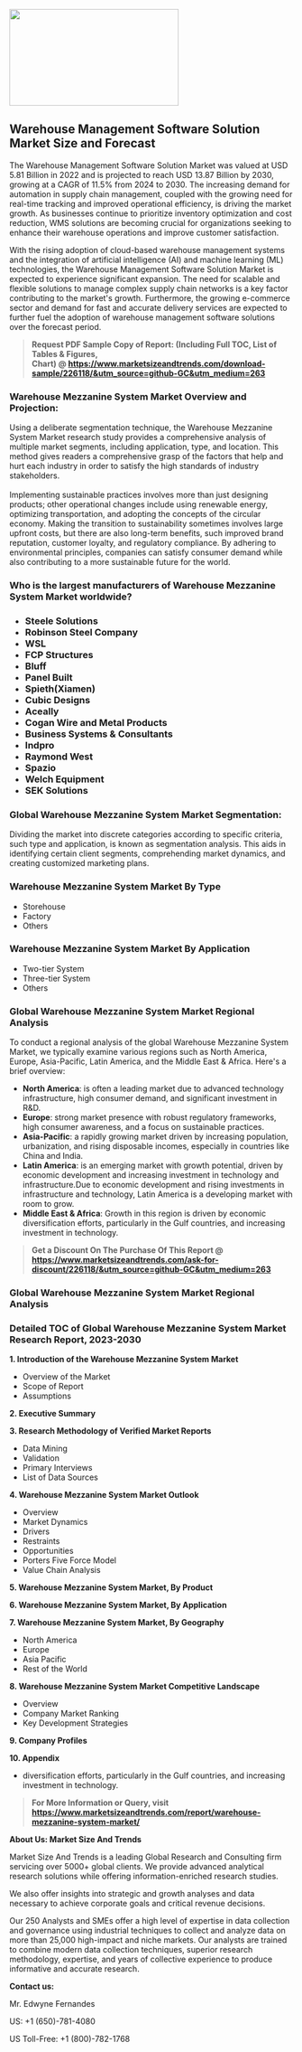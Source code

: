 <p><img class="alignnone size-medium wp-image-20088" src="https://ffe5etoiles.com/wp-content/uploads/2024/12/MST1-300x171.png" alt="" width="300" height="171" /></p><h2>Warehouse Management Software Solution Market Size and Forecast</h2><p>The Warehouse Management Software Solution Market was valued at USD 5.81 Billion in 2022 and is projected to reach USD 13.87 Billion by 2030, growing at a CAGR of 11.5% from 2024 to 2030. The increasing demand for automation in supply chain management, coupled with the growing need for real-time tracking and improved operational efficiency, is driving the market growth. As businesses continue to prioritize inventory optimization and cost reduction, WMS solutions are becoming crucial for organizations seeking to enhance their warehouse operations and improve customer satisfaction.</p><p>With the rising adoption of cloud-based warehouse management systems and the integration of artificial intelligence (AI) and machine learning (ML) technologies, the Warehouse Management Software Solution Market is expected to experience significant expansion. The need for scalable and flexible solutions to manage complex supply chain networks is a key factor contributing to the market's growth. Furthermore, the growing e-commerce sector and demand for fast and accurate delivery services are expected to further fuel the adoption of warehouse management software solutions over the forecast period.</p></p><blockquote id="" class=""><strong>Request PDF Sample Copy of Report: (Including Full TOC, List of Tables &amp; Figures, Chart)&nbsp;@&nbsp;<strong><a href="https://www.marketsizeandtrends.com/download-sample/226118/&utm_source=github-GC&utm_medium=263" target="_blank">https://www.marketsizeandtrends.com/download-sample/226118/&utm_source=github-GC&utm_medium=263</a></strong></strong></blockquote><h3 id="" class="">Warehouse Mezzanine System Market&nbsp;Overview and Projection:</h3><p id="" class="">Using a deliberate segmentation technique, the Warehouse Mezzanine System Market research study provides a comprehensive analysis of multiple market segments, including application, type, and location. This method gives readers a comprehensive grasp of the factors that help and hurt each industry in order to satisfy the high standards of industry stakeholders. <br /> <br />Implementing sustainable practices involves more than just designing products; other operational changes include using renewable energy, optimizing transportation, and adopting the concepts of the circular economy. Making the transition to sustainability sometimes involves large upfront costs, but there are also long-term benefits, such improved brand reputation, customer loyalty, and regulatory compliance. By adhering to environmental principles, companies can satisfy consumer demand while also contributing to a more sustainable future for the world.</p><h3 id="" class="">Who is the largest manufacturers of&nbsp;Warehouse Mezzanine System Market worldwide?</h3><h3 class=""><p><ul><li>Steele Solutions </li><li> Robinson Steel Company </li><li> WSL </li><li> FCP Structures </li><li> Bluff </li><li> Panel Built </li><li> Spieth(Xiamen) </li><li> Cubic Designs </li><li> Aceally </li><li> Cogan Wire and Metal Products </li><li> Business Systems & Consultants </li><li> Indpro </li><li> Raymond West </li><li> Spazio </li><li> Welch Equipment </li><li> SEK Solutions</li></ul></p></h3><h3 id="" class="">Global&nbsp;Warehouse Mezzanine System Market Segmentation:</h3><p id="" class="">Dividing the market into discrete categories according to specific criteria, such type and application, is known as segmentation analysis. This aids in identifying certain client segments, comprehending market dynamics, and creating customized marketing plans.</p><h3 id="" class="">Warehouse Mezzanine System Market&nbsp;By Type</h3><p><p><ul><li>Storehouse</li><li> Factory</li><li> Others</p></li></ul></p></p><h3 id="" class="">Warehouse Mezzanine System Market&nbsp;By Application</h3><p class=""><p><ul><li>Two-tier System</li><li> Three-tier System</li><li> Others</li></ul></p></p><h3 id="" class="">Global Warehouse Mezzanine System Market Regional Analysis</h3><p id="" class="">To conduct a regional analysis of the global Warehouse Mezzanine System Market, we typically examine various regions such as North America, Europe, Asia-Pacific, Latin America, and the Middle East &amp; Africa. Here's a brief overview:</p><ul><li><strong>North America</strong>: is often a leading market due to advanced technology infrastructure, high consumer demand, and significant investment in R&amp;D.</li><li><strong>Europe</strong>: strong market presence with robust regulatory frameworks, high consumer awareness, and a focus on sustainable practices.</li><li><strong>Asia-Pacific</strong>: a rapidly growing market driven by increasing population, urbanization, and rising disposable incomes, especially in countries like China and India.</li><li><strong>Latin America</strong>: is an emerging market with growth potential, driven by economic development and increasing investment in technology and infrastructure.Due to economic development and rising investments in infrastructure and technology, Latin America is a developing market with room to grow.</li><li><strong>Middle East &amp; Africa</strong>: Growth in this region is driven by economic diversification efforts, particularly in the Gulf countries, and increasing investment in technology.</li></ul><blockquote id="" class=""><strong>Get a Discount On The Purchase Of This Report @ <strong><a href="https://www.marketsizeandtrends.com/ask-for-discount/226118/&utm_source=github-GC&utm_medium=263" target="_blank">https://www.marketsizeandtrends.com/ask-for-discount/226118/&utm_source=github-GC&utm_medium=263</a></strong></strong></blockquote><h3 id="" class="">Global Warehouse Mezzanine System Market Regional Analysis</h3><h3 id="" class="">Detailed TOC of Global Warehouse Mezzanine System Market Research Report, 2023-2030</h3><p id="" class=""><strong>1. Introduction of the Warehouse Mezzanine System Market</strong></p><ul><li>Overview of the Market</li><li>Scope of Report</li><li>Assumptions</li></ul><p id="" class=""><strong>2. Executive Summary</strong></p><p id="" class=""><strong>3. Research Methodology of Verified Market Reports</strong></p><ul><li>Data Mining</li><li>Validation</li><li>Primary Interviews</li><li>List of Data Sources</li></ul><p id="" class=""><strong>4. Warehouse Mezzanine System Market Outlook</strong></p><ul><li>Overview</li><li>Market Dynamics</li><li>Drivers</li><li>Restraints</li><li>Opportunities</li><li>Porters Five Force Model</li><li>Value Chain Analysis</li></ul><p id="" class=""><strong>5. Warehouse Mezzanine System Market, By Product</strong></p><p id="" class=""><strong>6. Warehouse Mezzanine System Market, By Application</strong></p><p id="" class=""><strong>7. Warehouse Mezzanine System Market, By Geography</strong></p><ul><li>North America</li><li>Europe</li><li>Asia Pacific</li><li>Rest of the World</li></ul><p id="" class=""><strong>8. Warehouse Mezzanine System Market Competitive Landscape</strong></p><ul><li>Overview</li><li>Company Market Ranking</li><li>Key Development Strategies</li></ul><p id="" class=""><strong>9. Company Profiles</strong></p><p id="" class=""><strong>10. Appendix</strong></p><ul><li>diversification efforts, particularly in the Gulf countries, and increasing investment in technology.</li></ul><blockquote id="" class=""><strong>For More Information or Query, visit <strong><strong><a href="https://www.marketsizeandtrends.com/report/warehouse-mezzanine-system-market/" target="_blank">https://www.marketsizeandtrends.com/report/warehouse-mezzanine-system-market/</a></strong></strong></strong></blockquote><p id="" class=""><strong>About Us: Market Size And Trends</strong></p><p id="" class="">Market Size And Trends is a leading Global Research and Consulting firm servicing over 5000+ global clients. We provide advanced analytical research solutions while offering information-enriched research studies.</p><p id="" class="">We also offer insights into strategic and growth analyses and data necessary to achieve corporate goals and critical revenue decisions.</p><p id="" class="">Our 250 Analysts and SMEs offer a high level of expertise in data collection and governance using industrial techniques to collect and analyze data on more than 25,000 high-impact and niche markets. Our analysts are trained to combine modern data collection techniques, superior research methodology, expertise, and years of collective experience to produce informative and accurate research.</p><p id="" class=""><strong>Contact us:</strong></p><p id="" class="">Mr. Edwyne Fernandes</p><p id="" class="">US: +1 (650)-781-4080</p><p id="" class="">US Toll-Free: +1 (800)-782-1768</p>
